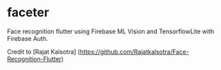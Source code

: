 # faceter
Face recognition flutter using Firebase ML Vision and TensorflowLite with Firebase Auth.

Credit to [Rajat Kalsotra] (https://github.com/Rajatkalsotra/Face-Recognition-Flutter)

